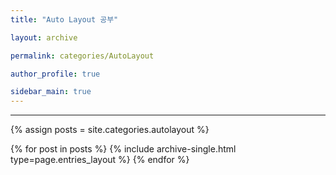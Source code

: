 ```yaml
---
title: "Auto Layout 공부"

layout: archive

permalink: categories/AutoLayout

author_profile: true

sidebar_main: true
---
```


<!-- 공백이 포함되어 있는 카테고리 이름의 경우 site.categories.['a b c'] 이런식으로! -->

---

{% assign posts = site.categories.autolayout %}

{% for post in posts %} {% include archive-single.html type=page.entries_layout %} {% endfor %}

